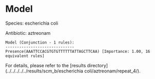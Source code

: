 
# Model

Species: escherichia coli

Antibiotic: aztreonam

```
Model (Conjunction - 1 rules):
------------------------------
Presence(AAATTCCACGTGTGTTTTTTATTAGCTTCAA) [Importance: 1.00, 16 equivalent rules]

```

For details, please refer to the [results directory](../../../../../results/scm_b/escherichia coli/aztreonam/repeat_4/).


